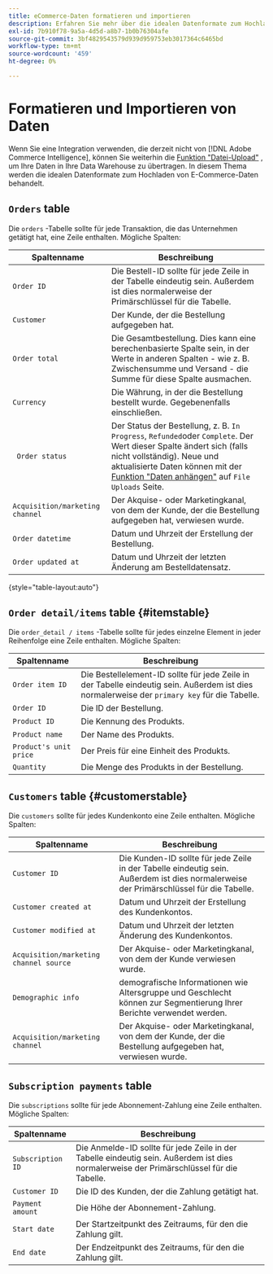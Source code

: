 ```yaml
---
title: eCommerce-Daten formatieren und importieren
description: Erfahren Sie mehr über die idealen Datenformate zum Hochladen von eCommerce-Daten.
exl-id: 7b910f78-9a5a-4d5d-a8b7-1b0b76304afe
source-git-commit: 3bf4829543579d939d959753eb3017364c6465bd
workflow-type: tm+mt
source-wordcount: '459'
ht-degree: 0%

---
```


# Formatieren und Importieren von Daten

Wenn Sie eine Integration verwenden, die derzeit nicht von [!DNL Adobe Commerce Intelligence], können Sie weiterhin die [Funktion &quot;Datei-Upload&quot;](using-file-uploader.md) , um Ihre Daten in Ihre Data Warehouse zu übertragen. In diesem Thema werden die idealen Datenformate zum Hochladen von E-Commerce-Daten behandelt.

## `Orders` table

Die `orders` -Tabelle sollte für jede Transaktion, die das Unternehmen getätigt hat, eine Zeile enthalten. Mögliche Spalten:

| Spaltenname | Beschreibung |
|----|----|
| `Order ID` | Die Bestell-ID sollte für jede Zeile in der Tabelle eindeutig sein. Außerdem ist dies normalerweise der Primärschlüssel für die Tabelle. |
| `Customer` | Der Kunde, der die Bestellung aufgegeben hat. |
| `Order total` | Die Gesamtbestellung. Dies kann eine berechenbasierte Spalte sein, in der Werte in anderen Spalten - wie z. B. Zwischensumme und Versand - die Summe für diese Spalte ausmachen. |
| `Currency` | Die Währung, in der die Bestellung bestellt wurde. Gegebenenfalls einschließen. |
| ` Order status` | Der Status der Bestellung, z. B. `In Progress`, `Refunded`oder `Complete`. Der Wert dieser Spalte ändert sich (falls nicht vollständig). Neue und aktualisierte Daten können mit der [Funktion &quot;Daten anhängen&quot;](../../../data-analyst/importing-data/connecting-data/using-file-uploader.md) auf `File Uploads` Seite. |
| `Acquisition/marketing channel` | Der Akquise- oder Marketingkanal, von dem der Kunde, der die Bestellung aufgegeben hat, verwiesen wurde. |
| `Order datetime` | Datum und Uhrzeit der Erstellung der Bestellung. |
| `Order updated at` | Datum und Uhrzeit der letzten Änderung am Bestelldatensatz. |

{style="table-layout:auto"}

## `Order detail/items` table {#itemstable}

Die `order_detail / items` -Tabelle sollte für jedes einzelne Element in jeder Reihenfolge eine Zeile enthalten. Mögliche Spalten:

| Spaltenname | Beschreibung |
|----|----|
| `Order item ID` | Die Bestellelement-ID sollte für jede Zeile in der Tabelle eindeutig sein. Außerdem ist dies normalerweise der `primary key` für die Tabelle. |
| `Order ID` | Die ID der Bestellung. |
| `Product ID` | Die Kennung des Produkts. |
| `Product name` | Der Name des Produkts. |
| `Product's unit price` | Der Preis für eine Einheit des Produkts. |
| `Quantity` | Die Menge des Produkts in der Bestellung. |

## `Customers` table {#customerstable}

Die `customers` sollte für jedes Kundenkonto eine Zeile enthalten. Mögliche Spalten:

| Spaltenname | Beschreibung |
|----|----|
| `Customer ID` | Die Kunden-ID sollte für jede Zeile in der Tabelle eindeutig sein. Außerdem ist dies normalerweise der Primärschlüssel für die Tabelle. |
| `Customer created at` | Datum und Uhrzeit der Erstellung des Kundenkontos. |
| `Customer modified at` | Datum und Uhrzeit der letzten Änderung des Kundenkontos. |
| `Acquisition/marketing channel source` | Der Akquise- oder Marketingkanal, von dem der Kunde verwiesen wurde. |
| `Demographic info` | demografische Informationen wie Altersgruppe und Geschlecht können zur Segmentierung Ihrer Berichte verwendet werden. |
| `Acquisition/marketing channel` | Der Akquise- oder Marketingkanal, von dem der Kunde, der die Bestellung aufgegeben hat, verwiesen wurde. |

## `Subscription payments` table

Die `subscriptions` sollte für jede Abonnement-Zahlung eine Zeile enthalten. Mögliche Spalten:

| Spaltenname | Beschreibung |
|----|----|
| `Subscription ID` | Die Anmelde-ID sollte für jede Zeile in der Tabelle eindeutig sein. Außerdem ist dies normalerweise der Primärschlüssel für die Tabelle. |
| `Customer ID` | Die ID des Kunden, der die Zahlung getätigt hat. |
| `Payment amount` | Die Höhe der Abonnement-Zahlung. |
| `Start date` | Der Startzeitpunkt des Zeitraums, für den die Zahlung gilt. |
| `End date` | Der Endzeitpunkt des Zeitraums, für den die Zahlung gilt. |
